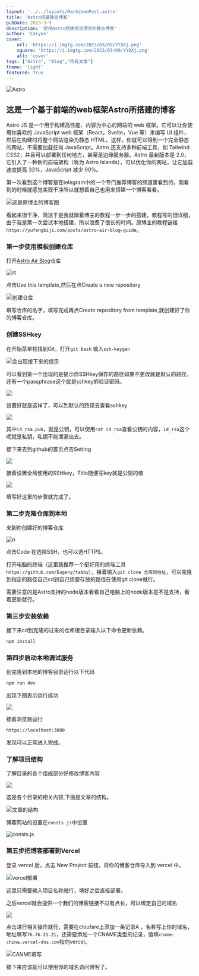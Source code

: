 ```yaml
---
layout: '../../layouts/MarkdownPost.astro'
title: 'Astro搭建静态博客'
pubDate: 2023-3-9
description: '使用Astro搭建简洁漂亮的静态博客'
author: 'Caryon'
cover:
    url: 'https://i.imgtg.com/2023/03/09/YYQXj.png'
    square: 'https://i.imgtg.com/2023/03/09/YYQXj.png'
    alt: 'cover'
tags: ["Astro", "Blog","所有文章"]
theme: 'light'
featured: true
---
```


![Astro](https://i.imgtg.com/2023/03/09/YYQXj.png)


## 这是一个基于前端的web框架Astro所搭建的博客

Astro JS 是一个用于构建高性能、内容为中心的网站的 web 框架。它可以让你使用你喜欢的 JavaScript web 框架（React，Svelte，Vue 等）来编写 UI 组件，然后在构建时将整个网站渲染为静态 HTML。这样，你就可以得到一个完全静态的网站，不需要加载任何 JavaScript。Astro 还支持多种前端工具，如 Tailwind CSS2，并且可以部署到任何地方，甚至是边缘服务器。Astro 最新版本是 2.0，它引入了一种新的前端架构（称为 Astro Islands），可以优化你的网站，让它加载速度提高 33%，JavaScript 减少 90%。

第一次看到这个博客是在telegram中的一个专门推荐博客的频道里看到的，刚看到的时候就感觉美观干净所以就想着自己也用来搭建一个博客看看。


![这是原博主的博客图](https://i.imgtg.com/2023/03/09/YYcPU.jpg)


看起来很干净，简洁于是我就跟着博主的教程一步一步的搭建，教程写的很详细，由于我是第一次尝试本地搭建，所以浪费了很长的时间。原博主的教程链接`https://yufengbiji.com/posts/astro-air-blog-guide`。


### 第一步使用模板创建仓库


打开<a href="https://github.com/austin2035/astro-air-blog">Astro Air Blog</a>仓库


![rt](https://i.imgtg.com/2023/03/09/YYYvq.jpg)


点击Use this template,然后在点Create a new repository


![创建仓库](https://i.imgtg.com/2023/03/09/YY9Or.jpg)


填写仓库的名字，填写完成再点Create repository from template,就创建好了你的博客仓库。


### 创建SSHkey


在开始菜单栏找到Git，打开`git bash` 输入```ssh-keygen```


![会出现接下来的提示](https://i.imgtg.com/2023/03/09/YY2LG.jpg)


可以看到第一个出现的是提示你SSHkey保存的路径如果不更改就是默认的路径，还有一个passphrase这个就是sshkey的验证密码。


![](https://i.imgtg.com/2023/03/09/YYXzI.jpg)

设置好就是这样了，可以到默认的路径去查看sshkey


![](https://i.imgtg.com/2023/03/09/YYuPD.jpg)


其中`id_rsa.pub`，就是公钥，可以使用`cat id_rsa`查看公钥的内容，`id_rsa`这个呢就是私钥，私钥不能泄漏出去。


接下来去到github的首页点击Setting


![](https://i.imgtg.com/2023/03/09/YYI9F.jpg)


接着设置全局使用的SSHkey，Title随便写key就是公钥的值


![](https://i.imgtg.com/2023/03/09/YYCT6.jpg)


填写好这里的步骤就完成了。


### 第二步克隆仓库到本地


来到你创建好的博客仓库


![n](https://i.imgtg.com/2023/03/09/YYjNM.jpg)


点击Code 在选择SSH，也可以选HTTPS。


打开电脑的终端（这里我推荐一个挺好用的终端工具`https://github.com/Eugeny/tabby`），接着输入`git clone 仓库的地址`，可以克隆到指定的路径自己cd到自己想要存放的路径在使用git clone就行。


需要注意的是Astro支持的node版本看看自己电脑上的node版本是不是支持，看着更新就行。


### 第三步安装依赖


接下来cd到克隆的过来的仓库根目录输入以下命令更新依赖。


```bash
npm install
```


### 第四步启动本地调试服务


到克隆到本地的博客目录运行以下代码


```bash
npm run dev
```


出现下图表示运行成功


![](https://i.imgtg.com/2023/03/09/YfMdb.jpg)


接着浏览器运行


```bash
https://localhost:3000
```


发现可以正常进入完成。


### 了解项目结构


了解目录的各个组成部分好修改博客内容


![](https://i.imgtg.com/2023/03/09/YfaOl.jpg)


这是各个目录的相关内容,下面是文章的结构。


![文章的结构](https://i.imgtg.com/2023/03/09/YfoNg.jpg)


博客网站的设置在`consts.js`中设置


![consts.js](https://i.imgtg.com/2023/03/09/YfqEB.jpg)


### 第五步把博客部署到Vercel


登录 vercel 后，点击 New Project 按钮，将你的博客仓库导入到 vercel 中。


![vercel部署](https://i.imgtg.com/2023/03/09/Yf5us.jpg)


这里只需要输入项目名称就行，填好之后直接部署。


之后vercel就会提供一个我们的博客链接不过有点长，可以绑定自己的域名


![](https://i.imgtg.com/2023/03/09/YfURa.jpg)


点击进行相关操作就行，需要在cloufare上添加一条记录A ，名称写上你的域名，地址填写`76.76.21.21`，还需要添加一个CNAME类型的记录，值填`cname-china.vercel-dns.com`指向vercel。


![CANME填写](https://i.imgtg.com/2023/03/09/YfW9S.jpg)

接下来应该就可以使用你的域名访问博客了。




















